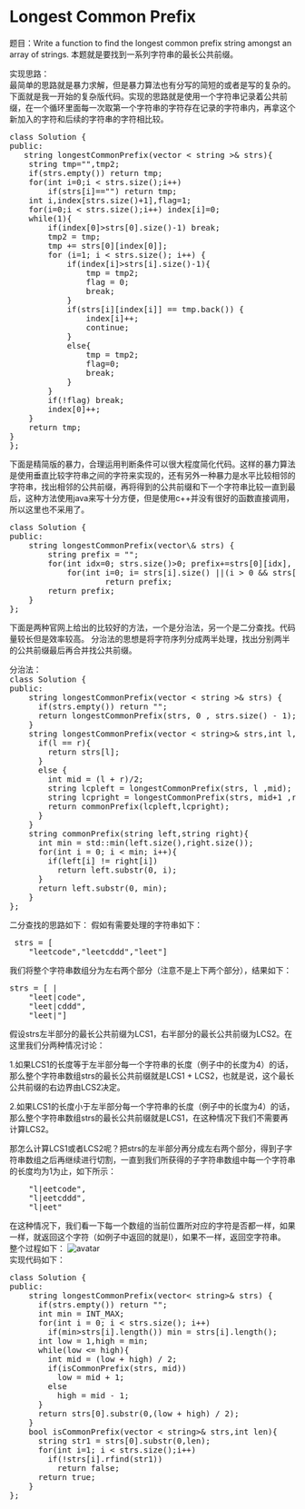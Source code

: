 # Longest Common Prefix

题目：Write a function to find the longest common prefix string amongst an array of strings.
本题就是要找到一系列字符串的最长公共前缀。

实现思路：
<br>最简单的思路就是暴力求解，但是暴力算法也有分写的简短的或者是写的复杂的。下面就是我一开始的复杂版代码。实现的思路就是使用一个字符串记录着公共前缀，在一个循环里面每一次取第一个字符串的字符存在记录的字符串内，再拿这个新加入的字符和后续的字符串的字符相比较。
<pre>class Solution {
public:
   string longestCommonPrefix(vector < string >& strs){
    string tmp="",tmp2;
    if(strs.empty()) return tmp;
    for(int i=0;i < strs.size();i++)
        if(strs[i]=="") return tmp;
    int i,index[strs.size()+1],flag=1;
    for(i=0;i < strs.size();i++) index[i]=0;
    while(1){
        if(index[0]>strs[0].size()-1) break;
        tmp2 = tmp;
        tmp += strs[0][index[0]];
        for (i=1; i < strs.size(); i++) {
            if(index[i]>strs[i].size()-1){
                tmp = tmp2;
                flag = 0;
                break;
            }
            if(strs[i][index[i]] == tmp.back()) {
                index[i]++;
                continue;
            }
            else{
                tmp = tmp2;
                flag=0;
                break;
            }
        }
        if(!flag) break;
        index[0]++;
    }
    return tmp;
}
}; </pre>

下面是精简版的暴力，合理运用判断条件可以很大程度简化代码。这样的暴力算法是使用垂直比较字符串之间的字符来实现的，还有另外一种暴力是水平比较相邻的字符串，找出相邻的公共前缀，再将得到的公共前缀和下一个字符串比较一直到最后，这种方法使用java来写十分方便，但是使用c++并没有很好的函数直接调用，所以这里也不采用了。
<pre>class Solution {
public:
    string longestCommonPrefix(vector\<string>& strs) {
        string prefix = "";
        for(int idx=0; strs.size()>0; prefix+=strs[0][idx], idx++)
            for(int i=0; i<strs.size(); i++)
                if(idx >= strs[i].size() ||(i > 0 && strs[i][idx] != strs[i-1][idx]))
                    return prefix;
        return prefix;
    }
}; </pre>

下面是两种官网上给出的比较好的方法，一个是分治法，另一个是二分查找。代码量较长但是效率较高。
分治法的思想是将字符序列分成两半处理，找出分别两半的公共前缀最后再合并找公共前缀。
<pre>分治法：
class Solution {
public:
    string longestCommonPrefix(vector < string >& strs) {
      if(strs.empty()) return "";
      return longestCommonPrefix(strs, 0 , strs.size() - 1);
    }
    string longestCommonPrefix(vector < string>& strs,int l,int r){
      if(l == r){
        return strs[l];
      }
      else {
        int mid = (l + r)/2;
        string lcpleft = longestCommonPrefix(strs, l ,mid);
        string lcpright = longestCommonPrefix(strs, mid+1 ,r);
        return commonPrefix(lcpleft,lcpright);
      }
    }
    string commonPrefix(string left,string right){
      int min = std::min(left.size(),right.size());
      for(int i = 0; i < min; i++){
        if(left[i] != right[i])
          return left.substr(0, i);
      }
      return left.substr(0, min);
    }
};</pre>

二分查找的思路如下：
假如有需要处理的字符串如下：
<pre> strs = [
    "leetcode","leetcddd","leet"]
</pre>
我们将整个字符串数组分为左右两个部分（注意不是上下两个部分），结果如下：
<pre>
strs = [ |
    "leet|code",
    "leet|cddd",
    "leet|"]
</pre>
假设strs左半部分的最长公共前缀为LCS1，右半部分的最长公共前缀为LCS2。在这里我们分两种情况讨论：

1.如果LCS1的长度等于左半部分每一个字符串的长度（例子中的长度为4）的话，那么整个字符串数组strs的最长公共前缀就是LCS1 + LCS2，也就是说，这个最长公共前缀的右边界由LCS2决定。

2.如果LCS1的长度小于左半部分每一个字符串的长度（例子中的长度为4）的话，那么整个字符串数组strs的最长公共前缀就是LCS1，在这种情况下我们不需要再计算LCS2。

那怎么计算LCS1或者LCS2呢？把strs的左半部分再分成左右两个部分，得到子字符串数组之后再继续进行切割，一直到我们所获得的子字符串数组中每一个字符串的长度均为1为止，如下所示：

<pre>
    "l|eetcode",
    "l|eetcddd",
    "l|eet"
</pre>
在这种情况下，我们看一下每一个数组的当前位置所对应的字符是否都一样，如果一样，就返回这个字符（如例子中返回的就是l），如果不一样，返回空字符串。<br>
整个过程如下：
![avatar](https://segmentfault.com/img/bVLDl9?w=811&h=706/view.png)
<br>实现代码如下：
<pre>
class Solution {
public:
    string longestCommonPrefix(vector< string>& strs) {
      if(strs.empty()) return "";
      int min = INT_MAX;
      for(int i = 0; i < strs.size(); i++)
        if(min>strs[i].length()) min = strs[i].length();
      int low = 1,high = min;
      while(low <= high){
        int mid = (low + high) / 2;
        if(isCommonPrefix(strs, mid))
          low = mid + 1;
        else 
          high = mid - 1;
      }
      return strs[0].substr(0,(low + high) / 2);
    }
    bool isCommonPrefix(vector < string>& strs,int len){
      string str1 = strs[0].substr(0,len);
      for(int i=1; i < strs.size();i++)
        if(!strs[i].rfind(str1))
          return false;
      return true;
    }
};
</pre>

